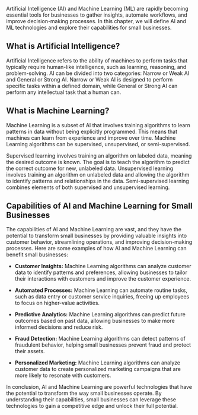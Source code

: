 

Artificial Intelligence (AI) and Machine Learning (ML) are rapidly becoming essential tools for businesses to gather insights, automate workflows, and improve decision-making processes. In this chapter, we will define AI and ML technologies and explore their capabilities for small businesses.

What is Artificial Intelligence?
--------------------------------

Artificial Intelligence refers to the ability of machines to perform tasks that typically require human-like intelligence, such as learning, reasoning, and problem-solving. AI can be divided into two categories: Narrow or Weak AI and General or Strong AI. Narrow or Weak AI is designed to perform specific tasks within a defined domain, while General or Strong AI can perform any intellectual task that a human can.

What is Machine Learning?
-------------------------

Machine Learning is a subset of AI that involves training algorithms to learn patterns in data without being explicitly programmed. This means that machines can learn from experience and improve over time. Machine Learning algorithms can be supervised, unsupervised, or semi-supervised.

Supervised learning involves training an algorithm on labeled data, meaning the desired outcome is known. The goal is to teach the algorithm to predict the correct outcome for new, unlabeled data. Unsupervised learning involves training an algorithm on unlabeled data and allowing the algorithm to identify patterns and relationships in the data. Semi-supervised learning combines elements of both supervised and unsupervised learning.

Capabilities of AI and Machine Learning for Small Businesses
------------------------------------------------------------

The capabilities of AI and Machine Learning are vast, and they have the potential to transform small businesses by providing valuable insights into customer behavior, streamlining operations, and improving decision-making processes. Here are some examples of how AI and Machine Learning can benefit small businesses:

* **Customer Insights:** Machine Learning algorithms can analyze customer data to identify patterns and preferences, allowing businesses to tailor their interactions with customers and improve the customer experience.

* **Automated Processes:** Machine Learning can automate routine tasks, such as data entry or customer service inquiries, freeing up employees to focus on higher-value activities.

* **Predictive Analytics:** Machine Learning algorithms can predict future outcomes based on past data, allowing businesses to make more informed decisions and reduce risk.

* **Fraud Detection:** Machine Learning algorithms can detect patterns of fraudulent behavior, helping small businesses prevent fraud and protect their assets.

* **Personalized Marketing:** Machine Learning algorithms can analyze customer data to create personalized marketing campaigns that are more likely to resonate with customers.

In conclusion, AI and Machine Learning are powerful technologies that have the potential to transform the way small businesses operate. By understanding their capabilities, small businesses can leverage these technologies to gain a competitive edge and unlock their full potential.

